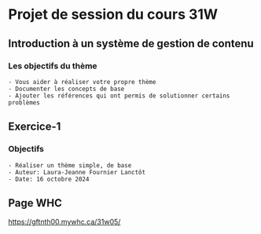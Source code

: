 
# Projet de session du cours 31W

## Introduction à un système de gestion de contenu

### Les objectifs du thème

    - Vous aider à réaliser votre propre thème
    - Documenter les concepts de base
    - Ajouter les références qui ont permis de solutionner certains problèmes
    

## Exercice-1 

### Objectifs
    - Réaliser un thème simple, de base
    - Auteur: Laura-Jeanne Fournier Lanctôt
    - Date: 16 octobre 2024

## Page WHC
https://gftnth00.mywhc.ca/31w05/
